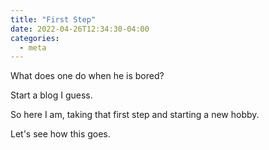 ```yaml
---
title: "First Step"
date: 2022-04-26T12:34:30-04:00
categories:
  - meta
---
```


What does one do when he is bored?

Start a blog I guess.

So here I am, taking that first step and starting a new hobby.

Let's see how this goes.
